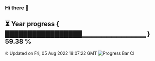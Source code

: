 ### Hi there 👋
⏳ Year progress { █████████████████▁▁▁▁▁▁▁▁▁▁▁▁▁ } 59.38 %
---
⏰ Updated on Fri, 05 Aug 2022 18:07:22 GMT
![Progress Bar CI](https://github.com/Moyi321/Moyi321/workflows/Progress%20Bar%20CI/badge.svg)
